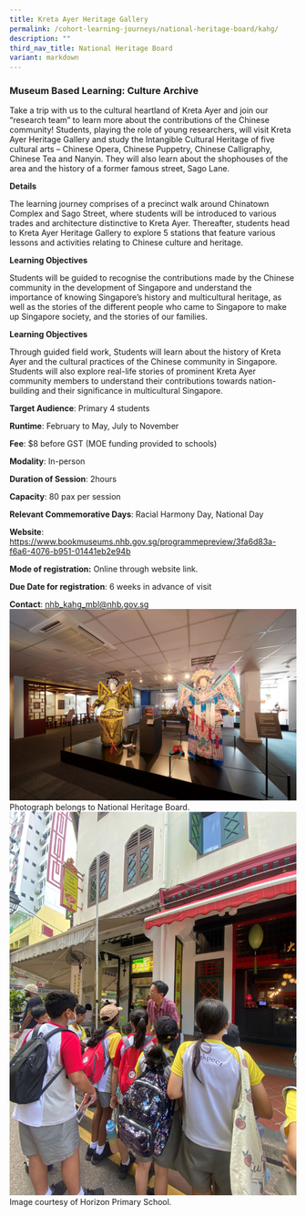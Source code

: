 ```yaml
---
title: Kreta Ayer Heritage Gallery
permalink: /cohort-learning-journeys/national-heritage-board/kahg/
description: ""
third_nav_title: National Heritage Board
variant: markdown
---
```

### Museum Based Learning: Culture Archive

Take a trip with us to the cultural heartland of Kreta Ayer and join our “research team” to learn more about the contributions of the Chinese community! Students, playing the role of young researchers, will visit Kreta Ayer Heritage Gallery and study the Intangible Cultural Heritage of five cultural arts – Chinese Opera, Chinese Puppetry, Chinese Calligraphy, Chinese Tea and Nanyin. They will also learn about the shophouses of the area and the history of a former famous street, Sago Lane.

**Details**

The learning journey comprises of a precinct walk  around Chinatown Complex and Sago Street, where students will be introduced to various trades and architecture distinctive to Kreta Ayer. Thereafter, students head to Kreta Ayer Heritage Gallery to explore 5 stations that feature various lessons and activities relating to Chinese culture and heritage. 

**Learning Objectives**

Students will be guided to recognise the contributions made by the Chinese community in the development of Singapore and understand the importance of knowing Singapore’s history and multicultural heritage, as well as the stories of the different people who came to Singapore to make up Singapore society,
and the stories of our families.

**Learning Objectives**

Through guided field work, Students will learn about the history of Kreta Ayer and the cultural practices of the Chinese community in Singapore. Students will  also explore real-life stories of prominent Kreta Ayer community members to understand their contributions towards nation-building and their significance in multicultural Singapore.
		
**Target Audience**: Primary 4 students

**Runtime**: February to May, July to November		

**Fee**: $8 before GST (MOE funding provided to schools)

**Modality**: In-person	
		
**Duration of Session**: 2hours		

**Capacity**: 80 pax per session		
		
**Relevant Commemorative Days**: Racial Harmony Day, National Day		

**Website**: https://www.bookmuseums.nhb.gov.sg/programmepreview/3fa6d83a-f6a6-4076-b951-01441eb2e94b		

**Mode of registration:** Online through website link.	

**Due Date for registration**: 6 weeks in advance of visit 		
		


**Contact**: nhb_kahg_mbl@nhb.gov.sg
![](/images/mbl%20culture%20archives%201.jpg)
Photograph belongs to National Heritage Board.
![](/images/museum-based%20learning%20culture%20archives%202.jpg)
Image courtesy of Horizon Primary School.